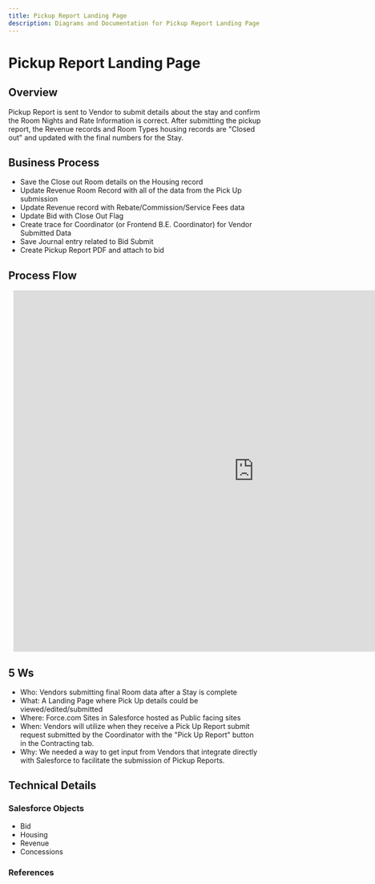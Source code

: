 ```yaml
---
title: Pickup Report Landing Page
description: Diagrams and Documentation for Pickup Report Landing Page.
---
```


# Pickup Report Landing Page

## Overview
Pickup Report is sent to Vendor to submit details about the stay and confirm the Room Nights and Rate Information is correct.  After submitting the pickup report, the Revenue records and Room Types housing records are "Closed out" and updated with the final numbers for the Stay.

## Business Process
- Save the Close out Room details on the Housing record
- Update Revenue Room Record with all of the data from the Pick Up submission
- Update Revenue record with Rebate/Commission/Service Fees data
- Update Bid with Close Out Flag
- Create trace for Coordinator (or Frontend B.E. Coordinator) for Vendor Submitted Data
- Save Journal entry related to Bid Submit
- Create Pickup Report PDF and attach to bid

## Process Flow

<div style="width: 960px; height: 720px; margin: 10px; position: relative;"><iframe allowfullscreen frameborder="0" style="width:960px; height:720px" src="https://lucid.app/documents/embeddedchart/362a79fb-0fcb-431a-88cb-40b093f416cd" id="MiHNXPorOnlz"></iframe></div>

## 5 Ws
- Who:  Vendors submitting final Room data after a Stay is complete
- What: A Landing Page where Pick Up details could be viewed/edited/submitted
- Where:  Force.com Sites in Salesforce hosted as Public facing sites
- When:  Vendors will utilize when they receive a Pick Up Report submit request submitted by the Coordinator with the "Pick Up Report" button in the Contracting tab.
- Why:  We needed a way to get input from Vendors that integrate directly with Salesforce to facilitate the submission of Pickup Reports.

## Technical Details
### Salesforce Objects
- Bid
- Housing
- Revenue
- Concessions

### References